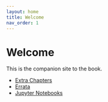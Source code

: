 ```yaml
---
layout: home
title: Welcome
nav_order: 1
---
```


# Welcome

This is the companion site to the book.

- [Extra Chapters](docs/chapters)
- [Errata](docs/errata)
- [Jupyter Notebooks](docs/notebooks)
